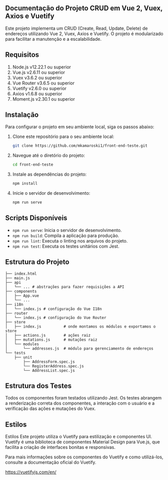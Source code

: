 ## Documentação do Projeto CRUD em Vue 2, Vuex, Axios e Vuetify

Este projeto implementa um CRUD (Create, Read, Update, Delete) de endereços utilizando Vue 2, Vuex, Axios e Vuetify. O projeto é modularizado para facilitar a manutenção e a escalabilidade.

## Requisitos

1. Node.js v12.22.1 ou superior
2. Vue.js v2.6.11 ou superior
3. Vuex v3.6.2 ou superior
4. Vue Router v3.6.5 ou superior
5. Vuetify v2.6.0 ou superior
6. Axios v1.6.8 ou superior
7. Moment.js v2.30.1 ou superior

## Instalação

Para configurar o projeto em seu ambiente local, siga os passos abaixo:

1. Clone este repositório para o seu ambiente local:
    ```bash
    git clone https://github.com/mkamaroski1/front-end-teste.git
    ```

2. Navegue até o diretório do projeto:
    ```bash
    cd front-end-teste
    ```

3. Instale as dependências do projeto:
    ```bash
    npm install
    ```

4. Inicie o servidor de desenvolvimento:
    ```bash
    npm run serve
    ```

## Scripts Disponíveis

- `npm run serve`: Inicia o servidor de desenvolvimento.
- `npm run build`: Compila a aplicação para produção.
- `npm run lint`: Executa o linting nos arquivos do projeto.
- `npm run test`: Executa os testes unitários com Jest.

## Estrutura do Projeto

```plaintext
├── index.html
├── main.js
├── api
│   └── ... # abstrações para fazer requisições a API
├── components
│   ├── App.vue
│   └── ...
├── i18n
│   └── index.js # configuração do Vue I18n
├── router
│   └── index.js # configuração do Vue Router
├── store
│   ├── index.js          # onde montamos os módulos e exportamos o store
│   ├── actions.js        # ações raiz
│   ├── mutations.js      # mutações raiz
│   └── modules
│       └── addresses.js  # módulo para gerenciamento de endereços
└── tests
    ├── unit
        ├── AddressForm.spec.js
        └── RegisterAddress.spec.js
        └── AddressList.spec.js
```

## Estrutura dos Testes
Todos os componentes foram testados utilizando Jest. Os testes abrangem a renderização correta dos componentes, a interação com o usuário e a verificação das ações e mutações do Vuex.

## Estilos
Estilos Este projeto utiliza o Vuetify para estilização e componentes UI. Vuetify é uma biblioteca de componentes Material Design para Vue.js, que facilita a criação de interfaces bonitas e responsivas.

Para mais informações sobre os componentes do Vuetify e como utilizá-los, consulte a documentação oficial do Vuetify.

https://vuetifyjs.com/en/